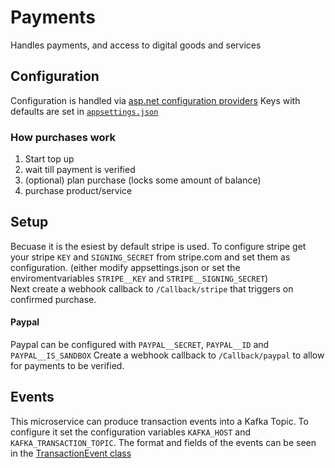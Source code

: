 # Payments
Handles payments, and access to digital goods and services

## Configuration
Configuration is handled via [asp.net configuration providers](https://docs.microsoft.com/en-us/aspnet/core/fundamentals/configuration/?view=aspnetcore-6.0#environment-variables)
Keys with defaults are set in [`appsettings.json`](appsettings.json)

### How purchases work
1. Start top up 
2. wait till payment is verified
3. (optional) plan purchase (locks some amount of balance)
4. purchase product/service 

## Setup
Becuase it is the esiest by default stripe is used. 
To configure stripe get your stripe `KEY` and `SIGNING_SECRET` from stripe.com and set them as configuration. 
(either modify appsettings.json or set the enviromentvariables `STRIPE__KEY` and `STRIPE__SIGNING_SECRET`)  
Next create a webhook callback to `/Callback/stripe` that triggers on confirmed purchase.

#### Paypal
Paypal can be configured with `PAYPAL__SECRET`, `PAYPAL__ID` and `PAYPAL__IS_SANDBOX` 
Create a webhook callback to `/Callback/paypal` to allow for payments to be verified.

## Events 
This microservice can produce transaction events into a Kafka Topic.
To configure it set the configuration variables `KAFKA_HOST` and `KAFKA_TRANSACTION_TOPIC`.
The format and fields of the events can be seen in the [TransactionEvent class](Models/TransactionEvent.cs) 
